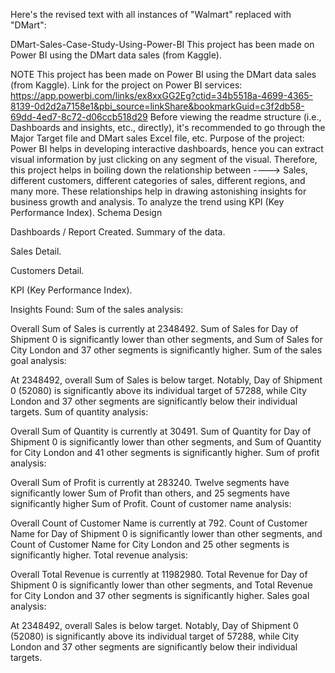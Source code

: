 
Here's the revised text with all instances of "Walmart" replaced with "DMart":

DMart-Sales-Case-Study-Using-Power-BI
This project has been made on Power BI using the DMart data sales (from Kaggle).

NOTE
This project has been made on Power BI using the DMart data sales (from Kaggle).
Link for the project on Power BI services: https://app.powerbi.com/links/ex8xxGG2Eg?ctid=34b5518a-4699-4365-8139-0d2d2a7158e1&pbi_source=linkShare&bookmarkGuid=c3f2db58-69dd-4ed7-8c72-d06ccb518d29
Before viewing the readme structure (i.e., Dashboards and insights, etc., directly), it's recommended to go through the Major Target file and DMart sales Excel file, etc.
Purpose of the project:
Power BI helps in developing interactive dashboards, hence you can extract visual information by just clicking on any segment of the visual.
Therefore, this project helps in boiling down the relationship between ----> Sales, different customers, different categories of sales, different regions, and many more.
These relationships help in drawing astonishing insights for business growth and analysis.
To analyze the trend using KPI (Key Performance Index).
Schema Design


Dashboards / Report Created.
Summary of the data.


Sales Detail.


Customers Detail.


KPI (Key Performance Index).


Insights Found:
Sum of the sales analysis:

Overall Sum of Sales is currently at 2348492. Sum of Sales for Day of Shipment 0 is significantly lower than other segments, and Sum of Sales for City London and 37 other segments is significantly higher.
Sum of the sales goal analysis:

At 2348492, overall Sum of Sales is below target. Notably, Day of Shipment 0 (52080) is significantly above its individual target of 57288, while City London and 37 other segments are significantly below their individual targets.
Sum of quantity analysis:

Overall Sum of Quantity is currently at 30491. Sum of Quantity for Day of Shipment 0 is significantly lower than other segments, and Sum of Quantity for City London and 41 other segments is significantly higher.
Sum of profit analysis:

Overall Sum of Profit is currently at 283240. Twelve segments have significantly lower Sum of Profit than others, and 25 segments have significantly higher Sum of Profit.
Count of customer name analysis:

Overall Count of Customer Name is currently at 792. Count of Customer Name for Day of Shipment 0 is significantly lower than other segments, and Count of Customer Name for City London and 25 other segments is significantly higher.
Total revenue analysis:

Overall Total Revenue is currently at 11982980. Total Revenue for Day of Shipment 0 is significantly lower than other segments, and Total Revenue for City London and 37 other segments is significantly higher.
Sales goal analysis:

At 2348492, overall Sales is below target. Notably, Day of Shipment 0 (52080) is significantly above its individual target of 57288, while City London and 37 other segments are significantly below their individual targets.





